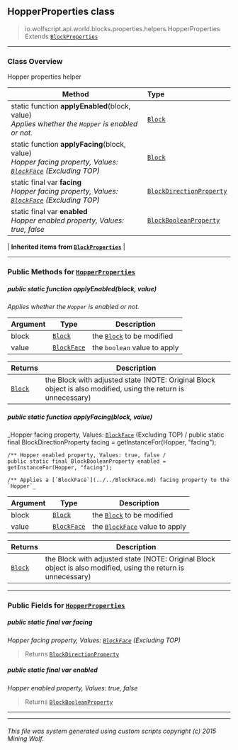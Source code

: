 ## HopperProperties __class__

>io.wolfscript.api.world.blocks.properties.helpers.HopperProperties
>Extends [`BlockProperties`](BlockProperties.md)

---

### Class Overview

Hopper properties helper

Method | Type   
--- | :--- 
static function __applyEnabled__(block, value) <br> _Applies whether the `Hopper` is enabled or not._ | [`Block`](../../Block.md)
static function __applyFacing__(block, value) <br> _Hopper facing property, Values: [`BlockFace`](../../BlockFace.md) (Excluding TOP)_ | [`Block`](../../Block.md)
static final var __facing__ <br> _Hopper facing property, Values: [`BlockFace`](../../BlockFace.md) (Excluding TOP)_ | [`BlockDirectionProperty`](../BlockDirectionProperty.md)
static final var __enabled__ <br> _Hopper enabled property, Values: true, false_ | [`BlockBooleanProperty`](../BlockBooleanProperty.md)
 |
__Inherited items from [`BlockProperties`](BlockProperties.md)__ |





---


### Public Methods for [`HopperProperties`](HopperProperties.md)

##### <a id='applyenabled'></a>public static function __applyEnabled__(block, value)

_Applies whether the `Hopper` is enabled or not._

Argument | Type | Description  
--- | --- | --- 
block | [`Block`](../../Block.md) | the [`Block`](../../Block.md) to be modified
value | [`BlockFace`](../../BlockFace.md) | the `boolean` value to apply

Returns | Description
--- | --- 
[`Block`](../../Block.md) | the Block with adjusted state (NOTE: Original Block object is also modified, using the return is unnecessary)


##### <a id='applyfacing'></a>public static function __applyFacing__(block, value)

_Hopper facing property, Values: [`BlockFace`](../../BlockFace.md) (Excluding TOP) /
    public static final BlockDirectionProperty facing = getInstanceFor(Hopper, "facing");

    /** Hopper enabled property, Values: true, false /
    public static final BlockBooleanProperty enabled = getInstanceFor(Hopper, "facing");

    /** Applies a [`BlockFace`](../../BlockFace.md) facing property to the `Hopper`_

Argument | Type | Description  
--- | --- | --- 
block | [`Block`](../../Block.md) | the [`Block`](../../Block.md) to be modified
value | [`BlockFace`](../../BlockFace.md) | the [`BlockFace`](../../BlockFace.md) value to apply

Returns | Description
--- | --- 
[`Block`](../../Block.md) | the Block with adjusted state (NOTE: Original Block object is also modified, using the return is unnecessary)


---

### Public Fields for [`HopperProperties`](HopperProperties.md)

##### <a id='facing'></a>public static final var __facing__

_Hopper facing property, Values: [`BlockFace`](../../BlockFace.md) (Excluding TOP)_

>Returns
>  [`BlockDirectionProperty`](../BlockDirectionProperty.md)

##### <a id='enabled'></a>public static final var __enabled__

_Hopper enabled property, Values: true, false_

>Returns
>  [`BlockBooleanProperty`](../BlockBooleanProperty.md)

---


---


###### This file was system generated using custom scripts copyright (c) 2015 Mining Wolf.
	

